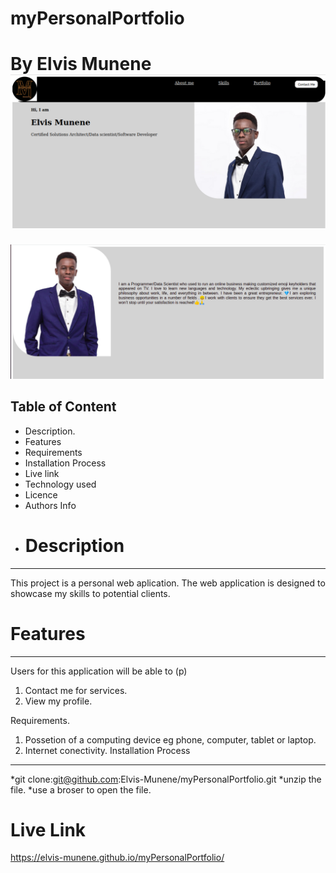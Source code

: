 # myPersonalPortfolio
# By Elvis Munene![java-app](assets/images/Home-page.png)
![java-app](assets/images/page-2.png)
## Table of Content
* Description.
* Features
* Requirements
* Installation Process
* Live link
* Technology used
* Licence
* Authors Info
* # Description
***
This project is a personal web aplication. The web application is designed to showcase my skills to potential clients.
# Features
***
Users for this application will be able to (p)
1. Contact me for services.
2. View my profile.

Requirements.
1. Possetion of a computing device eg phone, computer, tablet or laptop.
2. Internet conectivity.
Installation Process
***
*git clone:git@github.com:Elvis-Munene/myPersonalPortfolio.git
*unzip the file.
*use a broser to open the file.

# Live Link
https://elvis-munene.github.io/myPersonalPortfolio/
